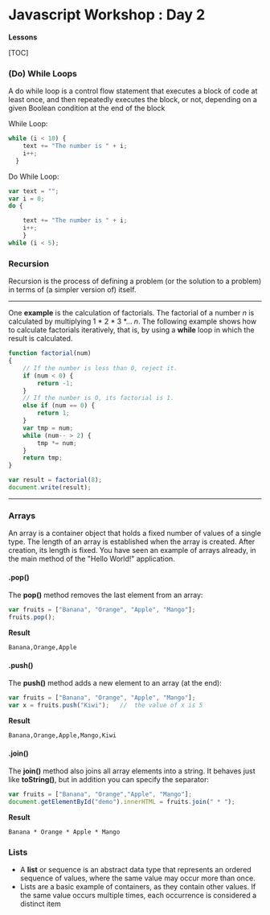 # Javascript Workshop : Day 2 

**Lessons** 

[TOC]

### (Do) While Loops

A do while loop is a control flow statement that executes a block of code at least once, and then repeatedly executes the block, or not, depending on a given Boolean condition at the end of the block

While Loop:

``` javascript
while (i < 10) {
	text += "The number is " + i;
    i++;
  }
```

Do While Loop:

``` javascript
var text = "";
var i = 0;
do {

    text += "The number is " + i;
    i++;
	}
while (i < 5);
```

### Recursion

Recursion is the process of defining a problem (or the solution to a problem) in terms of (a simpler version of) itself.

________________________________________________________________________________________________________________

One **example** is the calculation of factorials. The factorial of a number *n* is calculated by multiplying 1 * 2 * 3 *... *n*. The following example shows how to calculate factorials iteratively, that is, by using a **while** loop in which the result is calculated.  

``` javascript
function factorial(num)
{
    // If the number is less than 0, reject it.
    if (num < 0) {
        return -1;
    }
    // If the number is 0, its factorial is 1.
    else if (num == 0) {
        return 1;
    }
    var tmp = num;
    while (num-- > 2) {
        tmp *= num;
    }
    return tmp;
}

var result = factorial(8);
document.write(result);
```

________________________________________________________________________________________________________________

### Arrays

An array is a container object that holds a fixed number of values of a single type. The length of an array is established when the array is created. After creation, its length is fixed. You have seen an example of arrays already, in the main method of the "Hello World!" application.

#### .pop()

The **pop()** method removes the last element from an array: 

``` javascript
var fruits = ["Banana", "Orange", "Apple", "Mango"];
fruits.pop();
```

**Result**

`Banana,Orange,Apple`

#### .push()

The **push()** method adds a new element to an array (at the end):

``` javascript
var fruits = ["Banana", "Orange", "Apple", "Mango"];
var x = fruits.push("Kiwi");   //  the value of x is 5		
```

**Result**

`Banana,Orange,Apple,Mango,Kiwi`

#### .join()

The **join()** method also joins all array elements into a string. It behaves just like **toString()**, but in addition you can specify the separator:

``` javascript
var fruits = ["Banana", "Orange","Apple", "Mango"];
document.getElementById("demo").innerHTML = fruits.join(" * ");  
```

**Result**

`Banana * Orange * Apple * Mango`

### Lists

* A **list** or sequence is an abstract data type that represents an ordered sequence of values, where the same value may occur more than once. 
* Lists are a basic example of containers, as they contain other values. If the same value occurs multiple times, each occurrence is considered a distinct item

  